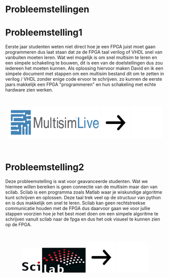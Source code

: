 # **Probleemstellingen**

# Probleemstelling1
Eerste jaar studenten weten niet direct hoe je een FPGA juist moet gaan programmeren dus laat staan dat ze de FPGA taal verilog of VHDL snel van vanbuiten moeten leren. Wat wel mogelijk is om snel multisim te leren en een simpele schakeling te bouwen, dit is een van de doelstellingen dus zou iedereen het moeten kunnen. Als oplossing hiervoor maken David en ik een simpele document met stappen om een multisim bestand dit om te zetten in verilog / VHDL zonder enige code ervoor te schrijven. zo kunnen de eerste jaars makkelijk een FPGA "programmeren" en hun schakeling met echte hardware zien werken.  

<br>
<p align="center" >
<img img width="290" height="100" src='img/multisim.png'></img>
<img img width="90" height="100" src='img/arrow2.png'></img>
<img width="100" height="100" img src='img/fpga.png'></img>
</p>
<br>


# Probleemstelling2
Deze probleemstelling is wat voor geavanceerde studenten. Wat we hiermee willen bereiken is geen connectie van de multisim maar dan van scilab. Scilab is een programma zoals Matlab waar je wiskundige algoritme kunt schrijven en oplossen. Deze taal trek veel op de structuur van python en is dus makkelijk om snel te leren. Scilab kan geen rechtstreekse communicatie houden met de FPGA dus daarvoor gaan we voor jullie stappen voorzien hoe je het best moet doen om een simpele algoritme te schrijven vanuit scilab naar de fpga en dus het ook visueel te kunnen zien op de FPGA.

<br>

<p align="center">
<img img width="200" height="80" src='img/scilab.png'></img>
<img img width="90" height="100" src='img/arrow2.png'></img>
<img width="100" height="100" img src='img/fpga.png'></img>

</p>